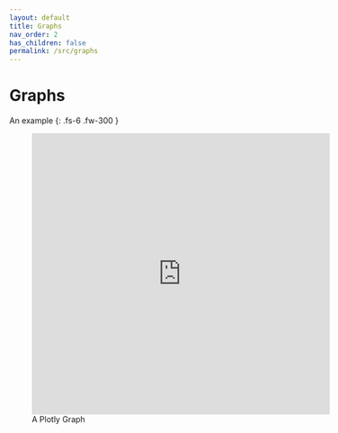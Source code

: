 ```yaml
---
layout: default
title: Graphs
nav_order: 2
has_children: false
permalink: /src/graphs
---
```


# Graphs

An example
{: .fs-6 .fw-300 }

<figure style="margin-bottom:5px">
  <iframe src="https://nbviewer.org/github/thirdreading/thirdreading.github.io/blob/master/assets/points.html" 
style="width:125%;height:500px;border:none;">
  </iframe>
  <figcaption>A Plotly Graph</figcaption>
</figure>

<br>
<br>
<br>
<br>
<br>
<br>
<br>
<br>